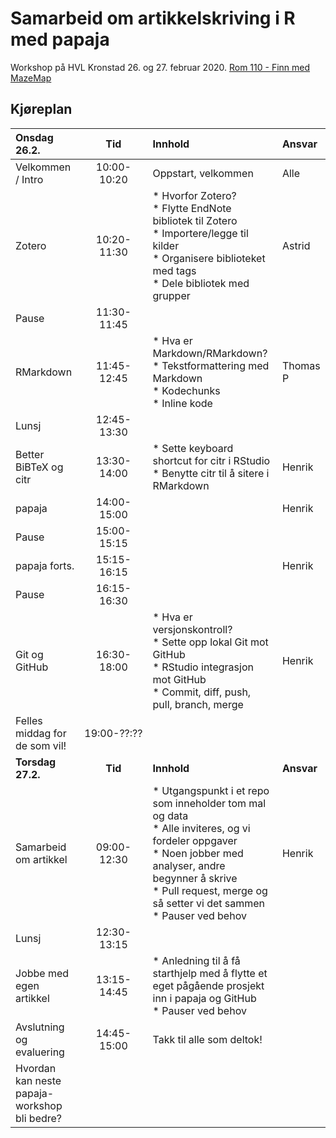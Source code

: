 # Samarbeid om artikkelskriving i R med papaja

Workshop på HVL Kronstad 26. og 27. februar 2020. [Rom 110 - Finn med MazeMap](http://bit.ly/2vse5Qb)

## Kjøreplan
| Onsdag 26.2.      | Tid           | Innhold             | Ansvar |
|:------------------|:-------------:|:--------------------|:-------|
| Velkommen / Intro | 10:00-10:20 | Oppstart, velkommen | Alle   |
| Zotero            | 10:20-11:30 | * Hvorfor Zotero?<br>* Flytte EndNote bibliotek til Zotero<br>* Importere/legge til kilder<br>* Organisere biblioteket med tags<br>* Dele bibliotek med grupper     | Astrid |
| Pause             | 11:30-11:45 |                     |        |
| RMarkdown         | 11:45-12:45 | * Hva er Markdown/RMarkdown?<br>* Tekstformattering med Markdown<br>* Kodechunks<br>* Inline kode | Thomas P |
| Lunsj             | 12:45-13:30 |                     |        |
| Better BiBTeX og citr | 13:30-14:00 | * Sette keyboard shortcut for citr i RStudio<br>* Benytte citr til å sitere i RMarkdown | Henrik |
| papaja            | 14:00-15:00 |                     | Henrik |
| Pause             | 15:00-15:15 |                     |        |
| papaja forts.     | 15:15-16:15 |                     | Henrik |
| Pause             | 16:15-16:30 |                     |        |
| Git og GitHub     | 16:30-18:00 | * Hva er versjonskontroll?<br>* Sette opp lokal Git mot GitHub<br>* RStudio integrasjon mot GitHub<br>* Commit, diff, push, pull, branch, merge | Henrik |
| Felles middag for de som vil! | 19:00-??:?? |                     |        |
| **Torsdag 27.2.**     | **Tid**           | **Innhold**             | **Ansvar** |
| Samarbeid om artikkel | 09:00-12:30 | * Utgangspunkt i et repo som inneholder tom mal og data<br>* Alle inviteres, og vi fordeler oppgaver<br>* Noen jobber med analyser, andre begynner å skrive<br>* Pull request, merge og så setter vi det sammen<br>* Pauser ved behov | Henrik |
| Lunsj             | 12:30-13:15 |                     |        |
| Jobbe med egen artikkel | 13:15-14:45 | * Anledning til å få starthjelp med å flytte et eget pågående prosjekt inn i papaja og GitHub<br>* Pauser ved behov |     |
| Avslutning og evaluering | 14:45-15:00 | Takk til alle som deltok!<br>
Hvordan kan neste papaja-workshop bli bedre? |     |